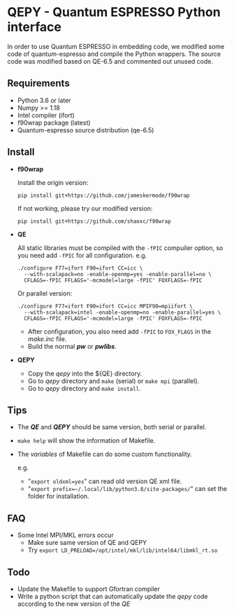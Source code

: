 # QEPY - Quantum ESPRESSO Python interface
   In order to use Quantum ESPRESSO in embedding code, we modified some code of quantum-espresso and compile the Python wrappers. The source code was modified based on QE-6.5 and commented out unused code.

## Requirements
 - Python 3.6 or later
 - Numpy >= 1.18
 - Intel compiler (ifort)
 - f90wrap package (latest)
 - Quantum-espresso source distribution (qe-6.5)

## Install
 - **f90wrap**

    Install the origin version:

    ```shell
	pip install git+https://github.com/jameskermode/f90wrap
    ```
	If not working, please try our modified version:

    ```shell
	pip install git+https://github.com/shaoxc/f90wrap
    ```



 - **QE**

	All static libraries must be compiled with the `-fPIC` compuiler option, so you need add `-fPIC` for all configuration. e.g.

     ```shell
	 ./configure F77=ifort F90=ifort CC=icc \
	   --with-scalapack=no -enable-openmp=yes -enable-parallel=no \
	   CFLAGS=-fPIC FFLAGS='-mcmodel=large -fPIC' FOXFLAGS=-fPIC
     ```

	Or parallel version:


     ```shell
	 ./configure F77=ifort F90=ifort CC=icc MPIF90=mpiifort \
	   --with-scalapack=intel -enable-openmp=no -enable-parallel=yes \
	   CFLAGS=-fPIC FFLAGS='-mcmodel=large -fPIC' FOXFLAGS=-fPIC
	 ```

   + After configuration, you also need add `-fPIC` to `FOX_FLAGS` in the *make.inc* file.
   + Build the normal ***pw*** or ***pwlibs***.

 - **QEPY**

   + Copy the *qepy* into the ${QE} directory.
   + Go to *qepy* directory and `make` (serial) or `make mpi` (parallel).
   + Go to *qepy* directory and `make install`.

## Tips
 - The ***QE*** and ***QEPY*** should be same version, both serial or parallel.
 - `make help` will show the information of Makefile.
 - The *variables* of Makefile can do some custom functionality.

	e.g.

	- "`export oldxml=yes`" can read old version QE xml file.
	- "`export prefix=~/.local/lib/python3.8/site-packages/`" can set the folder for installation.

## FAQ
 - Some Intel MPI/MKL errors occur
	+ Make sure same version of QE and QEPY
	+ Try `export LD_PRELOAD=/opt/intel/mkl/lib/intel64/libmkl_rt.so`

## Todo
 - Update the Makefile to support Gfortran compiler
 - Write a python script that can automatically update the *qepy* code according to the new version of the *QE*
